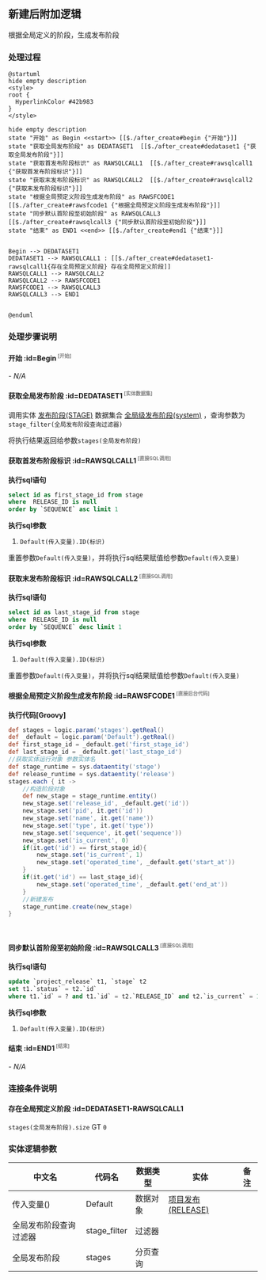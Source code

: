 ## 新建后附加逻辑 <!-- {docsify-ignore-all} -->

   根据全局定义的阶段，生成发布阶段

### 处理过程

```plantuml
@startuml
hide empty description
<style>
root {
  HyperlinkColor #42b983
}
</style>

hide empty description
state "开始" as Begin <<start>> [[$./after_create#begin {"开始"}]]
state "获取全局发布阶段" as DEDATASET1  [[$./after_create#dedataset1 {"获取全局发布阶段"}]]
state "获取首发布阶段标识" as RAWSQLCALL1  [[$./after_create#rawsqlcall1 {"获取首发布阶段标识"}]]
state "获取末发布阶段标识" as RAWSQLCALL2  [[$./after_create#rawsqlcall2 {"获取末发布阶段标识"}]]
state "根据全局预定义阶段生成发布阶段" as RAWSFCODE1  [[$./after_create#rawsfcode1 {"根据全局预定义阶段生成发布阶段"}]]
state "同步默认首阶段至初始阶段" as RAWSQLCALL3  [[$./after_create#rawsqlcall3 {"同步默认首阶段至初始阶段"}]]
state "结束" as END1 <<end>> [[$./after_create#end1 {"结束"}]]


Begin --> DEDATASET1
DEDATASET1 --> RAWSQLCALL1 : [[$./after_create#dedataset1-rawsqlcall1{存在全局预定义阶段} 存在全局预定义阶段]]
RAWSQLCALL1 --> RAWSQLCALL2
RAWSQLCALL2 --> RAWSFCODE1
RAWSFCODE1 --> RAWSQLCALL3
RAWSQLCALL3 --> END1


@enduml
```


### 处理步骤说明

#### 开始 :id=Begin<sup class="footnote-symbol"> <font color=gray size=1>[开始]</font></sup>



*- N/A*
#### 获取全局发布阶段 :id=DEDATASET1<sup class="footnote-symbol"> <font color=gray size=1>[实体数据集]</font></sup>



调用实体 [发布阶段(STAGE)](module/ProjMgmt/stage.md) 数据集合 [全局级发布阶段(system)](module/ProjMgmt/stage#数据集合) ，查询参数为`stage_filter(全局发布阶段查询过滤器)`

将执行结果返回给参数`stages(全局发布阶段)`

#### 获取首发布阶段标识 :id=RAWSQLCALL1<sup class="footnote-symbol"> <font color=gray size=1>[直接SQL调用]</font></sup>



<p class="panel-title"><b>执行sql语句</b></p>

```sql
select id as first_stage_id from stage 
where  RELEASE_ID is null
order by `SEQUENCE` asc limit 1

```

<p class="panel-title"><b>执行sql参数</b></p>

1. `Default(传入变量).ID(标识)`

重置参数`Default(传入变量)`，并将执行sql结果赋值给参数`Default(传入变量)`

#### 获取末发布阶段标识 :id=RAWSQLCALL2<sup class="footnote-symbol"> <font color=gray size=1>[直接SQL调用]</font></sup>



<p class="panel-title"><b>执行sql语句</b></p>

```sql
select id as last_stage_id from stage 
where  RELEASE_ID is null
order by `SEQUENCE` desc limit 1

```

<p class="panel-title"><b>执行sql参数</b></p>

1. `Default(传入变量).ID(标识)`

重置参数`Default(传入变量)`，并将执行sql结果赋值给参数`Default(传入变量)`

#### 根据全局预定义阶段生成发布阶段 :id=RAWSFCODE1<sup class="footnote-symbol"> <font color=gray size=1>[直接后台代码]</font></sup>



<p class="panel-title"><b>执行代码[Groovy]</b></p>

```groovy
def stages = logic.param('stages').getReal()
def _default = logic.param('Default').getReal()
def first_stage_id = _default.get('first_stage_id')
def last_stage_id = _default.get('last_stage_id')
//获取实体运行对象 参数实体名
def stage_runtime = sys.dataentity('stage')
def release_runtime = sys.dataentity('release')
stages.each { it ->
    //构造阶段对象
    def new_stage = stage_runtime.entity()
    new_stage.set('release_id', _default.get('id'))
    new_stage.set('pid', it.get('id'))
    new_stage.set('name', it.get('name'))
    new_stage.set('type', it.get('type'))
    new_stage.set('sequence', it.get('sequence'))
    new_stage.set('is_current', 0)
    if(it.get('id') == first_stage_id){
        new_stage.set('is_current', 1)
        new_stage.set('operated_time', _default.get('start_at'))
    }
    if(it.get('id') == last_stage_id){
        new_stage.set('operated_time', _default.get('end_at'))
    }
    //新建发布
    stage_runtime.create(new_stage)
}




```

#### 同步默认首阶段至初始阶段 :id=RAWSQLCALL3<sup class="footnote-symbol"> <font color=gray size=1>[直接SQL调用]</font></sup>



<p class="panel-title"><b>执行sql语句</b></p>

```sql
update `project_release` t1, `stage` t2 
set t1.`status` = t2.`id`
where t1.`id` = ? and t1.`id` = t2.`RELEASE_ID` and t2.`is_current` = 1
```

<p class="panel-title"><b>执行sql参数</b></p>

1. `Default(传入变量).ID(标识)`


#### 结束 :id=END1<sup class="footnote-symbol"> <font color=gray size=1>[结束]</font></sup>



*- N/A*


### 连接条件说明
#### 存在全局预定义阶段 :id=DEDATASET1-RAWSQLCALL1

`stages(全局发布阶段).size` GT `0`


### 实体逻辑参数

|    中文名   |    代码名    |  数据类型    |  实体   |备注 |
| --------| --------| -------- | -------- | --------   |
|传入变量(<i class="fa fa-check"/></i>)|Default|数据对象|[项目发布(RELEASE)](module/ProjMgmt/release.md)||
|全局发布阶段查询过滤器|stage_filter|过滤器|||
|全局发布阶段|stages|分页查询|||
